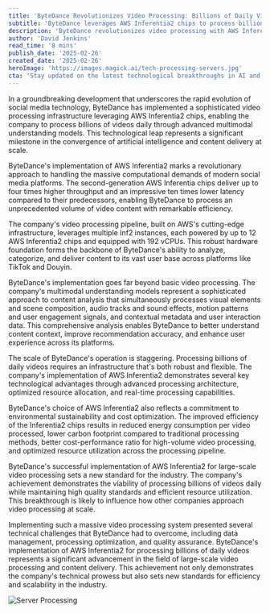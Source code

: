 ```yaml
---
title: 'ByteDance Revolutionizes Video Processing: Billions of Daily Videos Powered by AWS Inferentia2'
subtitle: 'ByteDance leverages AWS Inferentia2 chips to process billions of daily videos with advanced AI'
description: 'ByteDance revolutionizes video processing with AWS Inferentia2 chips, enabling the processing of billions of daily videos through advanced AI models. The implementation delivers 4x higher throughput and 10x lower latency, setting new industry standards for efficiency and scalability.'
author: 'David Jenkins'
read_time: '8 mins'
publish_date: '2025-02-26'
created_date: '2025-02-26'
heroImage: 'https://images.magick.ai/tech-processing-servers.jpg'
cta: 'Stay updated on the latest technological breakthroughs in AI and cloud computing by following us on LinkedIn. Don\'t miss our in-depth analysis of groundbreaking developments like ByteDance\'s revolutionary video processing infrastructure!'
---
```


In a groundbreaking development that underscores the rapid evolution of social media technology, ByteDance has implemented a sophisticated video processing infrastructure leveraging AWS Inferentia2 chips, enabling the company to process billions of videos daily through advanced multimodal understanding models. This technological leap represents a significant milestone in the convergence of artificial intelligence and content delivery at scale.

ByteDance's implementation of AWS Inferentia2 marks a revolutionary approach to handling the massive computational demands of modern social media platforms. The second-generation AWS Inferentia chips deliver up to four times higher throughput and an impressive ten times lower latency compared to their predecessors, enabling ByteDance to process an unprecedented volume of video content with remarkable efficiency.

The company's video processing pipeline, built on AWS's cutting-edge infrastructure, leverages multiple Inf2 instances, each powered by up to 12 AWS Inferentia2 chips and equipped with 192 vCPUs. This robust hardware foundation forms the backbone of ByteDance's ability to analyze, categorize, and deliver content to its vast user base across platforms like TikTok and Douyin.

ByteDance's implementation goes far beyond basic video processing. The company's multimodal understanding models represent a sophisticated approach to content analysis that simultaneously processes visual elements and scene composition, audio tracks and sound effects, motion patterns and user engagement signals, and contextual metadata and user interaction data. This comprehensive analysis enables ByteDance to better understand content context, improve recommendation accuracy, and enhance user experience across its platforms.

The scale of ByteDance's operation is staggering. Processing billions of daily videos requires an infrastructure that's both robust and flexible. The company's implementation of AWS Inferentia2 demonstrates several key technological advantages through advanced processing architecture, optimized resource allocation, and real-time processing capabilities.

ByteDance's choice of AWS Inferentia2 also reflects a commitment to environmental sustainability and cost optimization. The improved efficiency of the Inferentia2 chips results in reduced energy consumption per video processed, lower carbon footprint compared to traditional processing methods, better cost-performance ratio for high-volume video processing, and optimized resource utilization across the processing pipeline.

ByteDance's successful implementation of AWS Inferentia2 for large-scale video processing sets a new standard for the industry. The company's achievement demonstrates the viability of processing billions of videos daily while maintaining high quality standards and efficient resource utilization. This breakthrough is likely to influence how other companies approach video processing at scale.

Implementing such a massive video processing system presented several technical challenges that ByteDance had to overcome, including data management, processing optimization, and quality assurance. ByteDance's implementation of AWS Inferentia2 for processing billions of daily videos represents a significant advancement in the field of large-scale video processing and content delivery. This achievement not only demonstrates the company's technical prowess but also sets new standards for efficiency and scalability in the industry.

![Server Processing](https://i.magick.ai/tech-servers-processing.jpg)